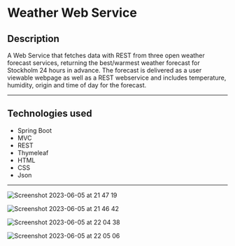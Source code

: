 # Weather Web Service

## Description

A Web Service that fetches data with REST from three open weather forecast services, returning the best/warmest weather forecast for Stockholm 24 hours in advance. The forecast is delivered as a user viewable webpage as well as a REST webservice and includes temperature, humidity, origin and time of day for the forecast.

---

## Technologies used

- Spring Boot
- MVC
- REST
- Thymeleaf
- HTML
- CSS
- Json

---

![Screenshot 2023-06-05 at 21 47 19](https://github.com/AnnaAxelsson051/Movie-System1/assets/103879144/c8b3995e-98ca-4bcf-bb86-8eb4d05edbd3)

![Screenshot 2023-06-05 at 21 46 42](https://github.com/AnnaAxelsson051/Movie-System1/assets/103879144/49be795a-aaf4-4717-ba29-94819267b377)

![Screenshot 2023-06-05 at 22 04 38](https://github.com/AnnaAxelsson051/Movie-System1/assets/103879144/21848aa6-ce55-45d9-8ec0-019be54f4e1c)

![Screenshot 2023-06-05 at 22 05 06](https://github.com/AnnaAxelsson051/Movie-System1/assets/103879144/9fbd714b-f70e-4682-9740-c4b30927829c)
